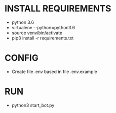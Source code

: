 # INSTALL REQUIREMENTS
- python 3.6
- virtualenv --python=python3.6
- source venv/bin/activate
- pip3 install -r requirements.txt

# CONFIG
- Create file .env based in file .env.example

# RUN
- python3 start_bot.py